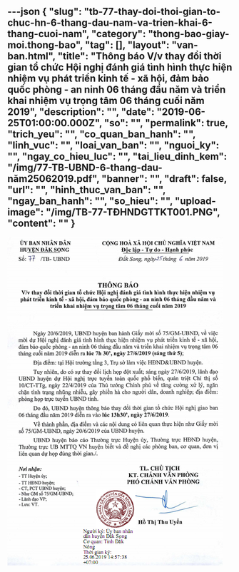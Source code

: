 ---json
{
    "slug": "tb-77-thay-doi-thoi-gian-to-chuc-hn-6-thang-dau-nam-va-trien-khai-6-thang-cuoi-nam",
    "category": "thong-bao-giay-moi.thong-bao",
    "tag": [],
    "layout": "van-ban.html",
    "title": "Thông báo V/v thay đổi thời gian tổ chức Hội nghị đánh giá tình hình thực hiện nhiệm vụ phát triển kinh tế - xã hội, đảm bảo quốc phòng - an ninh 06 tháng đầu năm và triển khai nhiệm vụ  trọng tâm  06 tháng cuối năm 2019",
    "description": "",
    "date": "2019-06-25T01:00:00.000Z",
    "so": "",
    "permalink": true,
    "trich_yeu": "",
    "co_quan_ban_hanh": "",
    "linh_vuc": "",
    "loai_van_ban": "",
    "nguoi_ky": "",
    "ngay_co_hieu_luc": "",
    "tai_lieu_dinh_kem": "/img/77-TB-UBND-6-thang-dau-năm25062019.pdf",
    "banner": "",
    "draft": false,
    "url": "",
    "hinh_thuc_van_ban": "",
    "ngay_ban_hanh": "",
    "so_hieu": "",
    "upload-image": "/img/TB-77-TĐHNDGTTKT001.PNG",
    "__content__": ""
}
---
<p><img alt="" src="/img/TB-77-TĐHNDGTTKT001.PNG" /></p>
